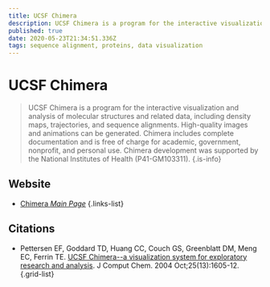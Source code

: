 ```yaml
---
title: UCSF Chimera
description: UCSF Chimera is a program for the interactive visualization and analysis of molecular structures and related data, including density maps, trajectories, and sequence alignments.
published: true
date: 2020-05-23T21:34:51.336Z
tags: sequence alignment, proteins, data visualization
---
```


# UCSF Chimera

> UCSF Chimera is a program for the interactive visualization and analysis of molecular structures and related data, including density maps, trajectories, and sequence alignments. High-quality images and animations can be generated. Chimera includes complete documentation and is free of charge for academic, government, nonprofit, and personal use. Chimera development was supported by the National Institutes of Health (P41-GM103311).
{.is-info}

 

## Website 

- [Chimera *Main Page*](http://www.cgl.ucsf.edu/chimera/)
 {.links-list}
 
## Citations

- Pettersen EF, Goddard TD, Huang CC, Couch GS, Greenblatt DM, Meng EC, Ferrin TE. [UCSF Chimera--a visualization system for exploratory research and analysis](http://www.ncbi.nlm.nih.gov/pubmed/15264254). J Comput Chem. 2004 Oct;25(13):1605-12. 
{.grid-list}

 
